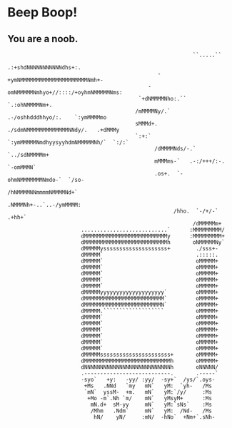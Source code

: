 <!--
{"noindex": true}
-->
# <i class="fas fa-robot"></i> Beep Boop!
## You are a noob.

                                                                                                    
                                                                                                    
                                                              ``.....``                             
                                                       .:+shdNNNNNNNNNNNdhs+:.                      
                                                   -+ymNMMMMMMMMMMMMMMMMMMMMMNmh+-                  
                                                -omNMMMMMNmhyo+//::::/+oyhmNMMMMMNms:               
                                             `+dNMMMMNho:.``              `.:ohNMMMMNm+.            
                                            /mMMMMNy/.`   .-/oshhdddhhyo/:.    `:ymMMMMmo           
                                            sMMMd+.   ./sdmNMMMMMMMMMMMMMNNdy/.   .+dMMMy           
                                            `:+:`  `:ymMMMMMNmdhyysyyhdmNMMMMMNh/`  `:/:`           
                                                  /dMMMMNds/-.`       `../sdNMMMMm+                 
                                                  mMMMms-`   .-:/+++/:-.   `-omMMMN`                
                                                  .os+.  `-ohmNMMMMMMMNmdo-`  `/so-                 
                                                        /hNMMMMNNmmmmNMMMMNd+`                      
                                                       .NMMMNh+-..`..-/ymMMMM:                      
                                                        /hho.  `-/+/-`  .+hh+`                      
                                                              /dMMMMMm+                             
                           ...........................`      :MMMMMMMMM/                            
                           dMMMMMMMMMMMMMMMMMMMMMMMMMMy      :MMMMMMMMM+                            
                           dMMMMMMMMMMMMMMMMMMMMMMMMMMh       oNMMMMMNy`                            
                           dMMMMMyssssssssssssssssssss+        ./sss+-                              
                           dMMMMM`                             .:::::.                              
                           dMMMMM`                             oMMMMM+                              
                           dMMMMM`                             oMMMMM+                              
                           dMMMMM`                             oMMMMM+                              
                           dMMMMM`                             oMMMMM+                              
                           dMMMMM`                             oMMMMM+                              
                           dMMMMMyyyyyyyyyyyyyyyyyyyy`         oMMMMM+                              
                           dMMMMMMMMMMMMMMMMMMMMMMMMM`         oMMMMM+                              
                           dMMMMMMMMMMMMMMMMMMMMMMMMN`         oMMMMM+                              
                           dMMMMM.```````````````````          oMMMMM+                              
                           dMMMMM`                             oMMMMM+                              
                           dMMMMM`                             oMMMMM+                              
                           dMMMMM`                             oMMMMM+                              
                           dMMMMM`                             oMMMMM+                              
                           dMMMMM`                             oMMMMM+                              
                           dMMMMM`                             oMMMMM+                              
                           dMMMMMssssssssssssssssssssss+       oMMMMM+                              
                           dMMMMMMMMMMMMMMMMMMMMMMMMMMMh       oMMMMM+                              
                           dNNNNNNNNNNNNNNNNNNNNNNNNNNNh       oNNNNN/                              
                           .---------------------------.       .-----`                              
                           -syo`   +y:   -yy/ :yy/  -sy+`  /ys/`.oys-                               
                            +Ms   .NNd   `my   mN`   yM:  `yh-   /Ms                                
                            `mN`  yssM-  +m.   mN`   yM:`/y/     :Ms                                
                             +Mo -m`.Nh `m/    mN`   yMsyM+      :Ms                                
                              mN.d+  sM-yy     mN`   yM:`sNs`    :Ms                                
                              /Mhm   .Ndm`     mN`   yM:  /Nd-   /Ms                                
                               hN/    yN/     :mN/  -hNo`  +Nm+`.sNh-                               
                                                                                                    
                                                                                                    
